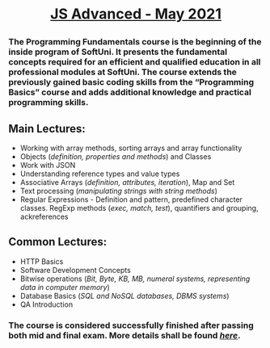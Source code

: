 # **<p align="center"><a href = "https://softuni.bg/trainings/3347/js-advanced-may-2021" target="_blank">JS Advanced - May 2021</a></p>**

### The **Programming Fundamentals** course is the beginning of the inside program of **SoftUni**. It presents the fundamental concepts required for an efficient and qualified education in all professional modules at SoftUni. The course extends the previously gained basic coding skills from the **“Programming Basics”** course and adds additional knowledge and practical programming skills. 

## Main Lectures: 
*  Working with array methods, sorting arrays and array functionality
*   Objects (*definition, properties and methods*) and Classes
*  Work with JSON
*  Understanding reference types and value types
*  Associative Arrays (*definition, attributes, iteration*), Map and Set
*  Text processing (*manipulating strings with string methods*)
* Regular Expressions - Definition and pattern, predefined character classes. RegExp methods (*exec, match, test*), quantifiers and grouping, ackreferences
## Common Lectures:
* HTTP Basics
* Software Development Concepts
* Bitwise operations (*Bit, Byte, KB, MB, numeral systems, representing data in computer memory*)
* Database Basics (*SQL and NoSQL databases, DBMS systems*)
* QA Introduction

### The course is considered successfully finished after passing both mid and final exam. More details shall be found <a href = "https://softuni.bg/trainings/courses" target="_blank">*here*</a>.